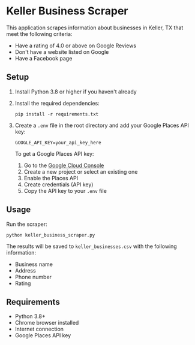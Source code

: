 # Keller Business Scraper

This application scrapes information about businesses in Keller, TX that meet the following criteria:
- Have a rating of 4.0 or above on Google Reviews
- Don't have a website listed on Google
- Have a Facebook page

## Setup

1. Install Python 3.8 or higher if you haven't already
2. Install the required dependencies:
   ```
   pip install -r requirements.txt
   ```

3. Create a `.env` file in the root directory and add your Google Places API key:
   ```
   GOOGLE_API_KEY=your_api_key_here
   ```

   To get a Google Places API key:
   1. Go to the [Google Cloud Console](https://console.cloud.google.com/)
   2. Create a new project or select an existing one
   3. Enable the Places API
   4. Create credentials (API key)
   5. Copy the API key to your `.env` file

## Usage

Run the scraper:
```
python keller_business_scraper.py
```

The results will be saved to `keller_businesses.csv` with the following information:
- Business name
- Address
- Phone number
- Rating

## Requirements
- Python 3.8+
- Chrome browser installed
- Internet connection
- Google Places API key 